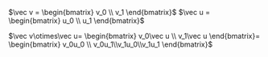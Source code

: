 $\vec v = \begin{bmatrix} v_0 \\ v_1 \end{bmatrix}$
$\vec u = \begin{bmatrix} u_0 \\ u_1 \end{bmatrix}$

$\vec v\otimes\vec u= \begin{bmatrix} v_0\vec u \\ v_1\vec u \end{bmatrix}= \begin{bmatrix} v_0u_0 \\ v_0u_1\\v_1u_0\\v_1u_1 \end{bmatrix}$